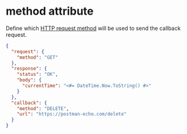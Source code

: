 # method attribute

Define which [HTTP request method](https://developer.mozilla.org/docs/Web/HTTP/Methods) will be used to send the callback request.

```json
{
  "request": {
	"method": "GET"
  },
  "response": {
	"status": "OK",
	"body": {
	  "currentTime": "<#= DateTime.Now.ToString() #>"
	}
  },
  "callback": {
	"method": "DELETE",
	"url": "https://postman-echo.com/delete"
  }
}
```